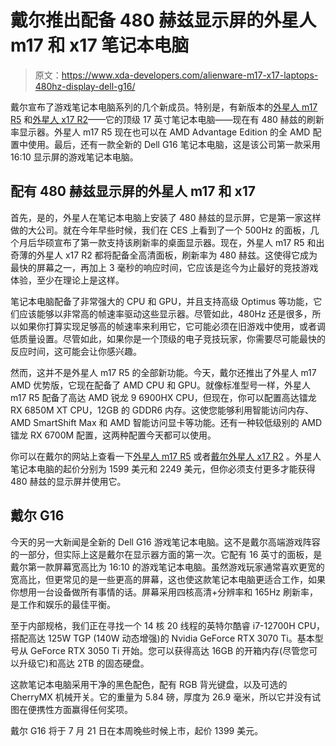 # 戴尔推出配备 480 赫兹显示屏的外星人 m17 和 x17 笔记本电脑

> 原文：<https://www.xda-developers.com/alienware-m17-x17-laptops-480hz-display-dell-g16/>

戴尔宣布了游戏笔记本电脑系列的几个新成员。特别是，有新版本的[外星人 m17 R5](https://www.xda-developers.com/alienware-m15-r7-m17-r5-aurora-r14-available-amd-ryzen/) 和[外星人 x17 R2](https://www.xda-developers.com/concept-polaris-alienware/)——它的顶级 17 英寸笔记本电脑——现在有 480 赫兹的刷新率显示器。外星人 m17 R5 现在也可以在 AMD Advantage Edition 的全 AMD 配置中使用。最后，还有一款全新的 Dell G16 笔记本电脑，这是该公司第一款采用 16:10 显示屏的游戏笔记本电脑。

## 配有 480 赫兹显示屏的外星人 m17 和 x17

首先，是的，外星人在笔记本电脑上安装了 480 赫兹的显示屏，它是第一家这样做的大公司。就在今年早些时候，我们在 CES 上看到了一个 500Hz 的面板，几个月后华硕宣布了第一款支持该刷新率的桌面显示器。现在，外星人 m17 R5 和出奇薄的外星人 x17 R2 都将配备全高清面板，刷新率为 480 赫兹。这使得它成为最快的屏幕之一，再加上 3 毫秒的响应时间，它应该是迄今为止最好的竞技游戏体验，至少在理论上是这样。

笔记本电脑配备了非常强大的 CPU 和 GPU，并且支持高级 Optimus 等功能，它们应该能够以非常高的帧速率驱动这些显示器。尽管如此，480Hz 还是很多，所以如果你打算实现足够高的帧速率来利用它，它可能必须在旧游戏中使用，或者调低质量设置。尽管如此，如果你是一个顶级的电子竞技玩家，你需要尽可能最快的反应时间，这可能会让你感兴趣。

然而，这并不是外星人 m17 R5 的全部新功能。今天，戴尔还推出了外星人 m17 AMD 优势版，它现在配备了 AMD CPU 和 GPU。就像标准型号一样，外星人 m17 R5 配备了高达 AMD 锐龙 9 6900HX CPU，但现在，你可以配置高达镭龙 RX 6850M XT CPU，12GB 的 GDDR6 内存。这使您能够利用智能访问内存、AMD SmartShift Max 和 AMD 智能访问显卡等功能。还有一种较低级别的 AMD 镭龙 RX 6700M 配置，这两种配置今天都可以使用。

你可以在戴尔的网站上查看一下[外星人 m17 R5](https://www.anrdoezrs.net/links/100122946/type/dlg/sid/UUxdaUeUpU42601/https://www.dell.com/en-us/shop/gaming-laptops/alienware-m17-r5-gaming-laptop/spd/alienware-m17-r5-amd-gaming-laptop/wnm17r5cto010s) 或者[戴尔外星人 x17 R2](https://www.anrdoezrs.net/links/100122946/type/dlg/sid/UUxdaUeUpU42601/https://www.dell.com/en-us/shop/gaming-laptops/alienware-x17-r2-gaming-laptop/spd/alienware-x17-r2-laptop/wnr2x17cto40s) 。外星人笔记本电脑的起价分别为 1599 美元和 2249 美元，但你必须支付更多才能获得 480 赫兹的显示屏并使用它。

## 戴尔 G16

今天的另一大新闻是全新的 Dell G16 游戏笔记本电脑。这不是戴尔高端游戏阵容的一部分，但实际上这是戴尔在显示器方面的第一次。它配有 16 英寸的面板，是戴尔第一款屏幕宽高比为 16:10 的游戏笔记本电脑。虽然游戏玩家通常喜欢更宽的宽高比，但更常见的是一些更高的屏幕，这也使这款笔记本电脑更适合工作，如果你想用一台设备做所有事情的话。屏幕采用四核高清+分辨率和 165Hz 刷新率，是工作和娱乐的最佳平衡。

至于内部规格，我们正在寻找一个 14 核 20 线程的英特尔酷睿 i7-12700H CPU，搭配高达 125W TGP (140W 动态增强)的 Nvidia GeForce RTX 3070 Ti。基本型号从 GeForce RTX 3050 Ti 开始。您可以获得高达 16GB 的开箱内存(尽管您可以升级它)和高达 2TB 的固态硬盘。

这款笔记本电脑采用干净的黑色配色，配有 RGB 背光键盘，以及可选的 CherryMX 机械开关。它的重量为 5.84 磅，厚度为 26.9 毫米，所以它并没有试图在便携性方面赢得任何奖项。

戴尔 G16 将于 7 月 21 日在本周晚些时候上市，起价 1399 美元。